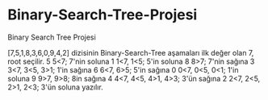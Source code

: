 # Binary-Search-Tree-Projesi
Binary Search Tree Projesi

[7,5,1,8,3,6,0,9,4,2] dizisinin Binary-Search-Tree aşamaları
ilk değer olan 7, root seçilir.
5
5<7; 7'nin soluna
1
1<7, 1<5; 5'in soluna
8
8>7; 7'nin sağına
3
3<7, 3<5, 3>1; 1'in sağına
6
6<7, 6>5; 5'in sağına
0
0<7, 0<5, 0<1; 1'in soluna
9
9>7, 9>8; 8in sağına
4
4<7, 4<5, 4>1, 4>3; 3'ün sağına
2
2<7, 2<5, 2>1, 2<3; 3'ün soluna yazılır.
